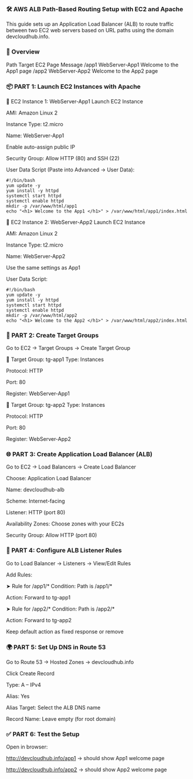 ### 🛠️ AWS ALB Path-Based Routing Setup with EC2 and Apache
This guide sets up an Application Load Balancer (ALB) to route traffic between two EC2 web servers based on URL paths using the domain devcloudhub.info.

### 📌 Overview
Path	Target EC2	Page Message
/app1	WebServer-App1	Welcome to the App1 page
/app2	WebServer-App2	Welcome to the App2 page

### 📦 PART 1: Launch EC2 Instances with Apache
🔹 EC2 Instance 1: WebServer-App1
Launch EC2 Instance

AMI: Amazon Linux 2

Instance Type: t2.micro

Name: WebServer-App1

Enable auto-assign public IP

Security Group: Allow HTTP (80) and SSH (22)

User Data Script (Paste into Advanced → User Data):
```
#!/bin/bash
yum update -y
yum install -y httpd
systemctl start httpd 
systemctl enable httpd
mkdir -p /var/www/html/app1
echo "<h1> Welcome to the App1 </h1>" > /var/www/html/app1/index.html
```
🔹 EC2 Instance 2: WebServer-App2
Launch EC2 Instance

AMI: Amazon Linux 2

Instance Type: t2.micro

Name: WebServer-App2

Use the same settings as App1

User Data Script:
```
#!/bin/bash
yum update -y
yum install -y httpd
systemctl start httpd 
systemctl enable httpd
mkdir -p /var/www/html/app2
echo "<h1> Welcome to the App2 </h1>" > /var/www/html/app2/index.html
```
### 🎯 PART 2: Create Target Groups
Go to EC2 → Target Groups → Create Target Group

🔸 Target Group: tg-app1
Type: Instances

Protocol: HTTP

Port: 80

Register: WebServer-App1

🔸 Target Group: tg-app2
Type: Instances

Protocol: HTTP

Port: 80

Register: WebServer-App2

### 🌐 PART 3: Create Application Load Balancer (ALB)
Go to EC2 → Load Balancers → Create Load Balancer

Choose: Application Load Balancer

Name: devcloudhub-alb

Scheme: Internet-facing

Listener: HTTP (port 80)

Availability Zones: Choose zones with your EC2s

Security Group: Allow HTTP (port 80)

### 🔀 PART 4: Configure ALB Listener Rules
Go to Load Balancer → Listeners → View/Edit Rules

Add Rules:

➤ Rule for /app1/*
Condition: Path is /app1/*

Action: Forward to tg-app1

➤ Rule for /app2/*
Condition: Path is /app2/*

Action: Forward to tg-app2

Keep default action as fixed response or remove

### 🌍 PART 5: Set Up DNS in Route 53
Go to Route 53 → Hosted Zones → devcloudhub.info

Click Create Record

Type: A – IPv4

Alias: Yes

Alias Target: Select the ALB DNS name

Record Name: Leave empty (for root domain)

### ✅ PART 6: Test the Setup
Open in browser:

http://devcloudhub.info/app1 → should show App1 welcome page

http://devcloudhub.info/app2 → should show App2 welcome page
